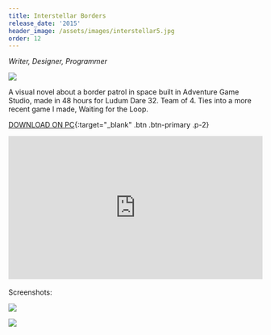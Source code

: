 ```yaml
---
title: Interstellar Borders
release_date: '2015'
header_image: /assets/images/interstellar5.jpg
order: 12
---
```

_Writer, Designer, Programmer_

![](/assets/images/interstellar2.jpg)

A visual novel about a border patrol in space built in Adventure Game Studio, made in 48 hours for Ludum Dare 32. Team of 4. Ties into a more recent game I made, Waiting for the Loop.


[DOWNLOAD ON PC](http://www.adventuregamestudio.co.uk/site/games/game/1914/){:target="_blank" .btn .btn-primary .p-2}

<style>.embed-container { position: relative; padding-bottom: 56.25%; height: 0; overflow: hidden; max-width: 100%; } .embed-container iframe, .embed-container object, .embed-container embed { position: absolute; top: 0; left: 0; width: 100%; height: 100%; }</style><div class='embed-container'><iframe src='https://player.vimeo.com/video/139040652' frameborder='0' webkitAllowFullScreen mozallowfullscreen allowFullScreen></iframe></div>
<br>
Screenshots:

![](/assets/images/interstellar3.jpg)

![](/assets/images/interstellar4.jpg)
